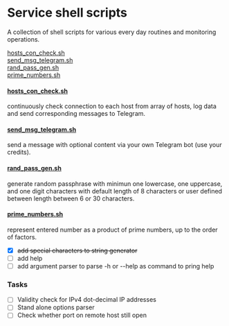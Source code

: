 # Service shell scripts
A collection of shell scripts for various every day routines and monitoring operations.

[hosts_con_check.sh](#hosts_con_checksh)<br>
[send_msg_telegram.sh](#send_msg_telegramsh)<br>
[rand_pass_gen.sh](#rand_pass_gensh)<br>
[prime_numbers.sh](#prime_numberssh)<br>

#### [hosts_con_check.sh](https://github.com/yar83/shell-service-scripts/blob/main/hosts_con_check.sh)
continuously check connection to each host from array of hosts, log data and send corresponding messages to Telegram.
#### [send_msg_telegram.sh](https://github.com/yar83/shell-service-scripts/blob/main/send_msg_telegram.sh)
send a message with optional content via your own Telegram bot (use your credits).
#### [rand_pass_gen.sh](https://github.com/yar83/shell-service-scripts/blob/main/rand_pass_gen.sh)
generate random passphrase with minimun one lowercase, one uppercase, and one digit characters with default length of 8 characters or user defined between length between 6 or 30 characters.
#### [prime_numbers.sh](https://github.com/yar83/shell-service-scripts/blob/main/rand_pass_gen.sh)
represent entered number as a product of prime numbers, up to the order of factors.

- [x] ~~add special characters to string generator~~
- [ ] add help 
- [ ] add argument parser to parse -h or --help as command to pring help

### Tasks
- [ ] Validity check for IPv4 dot-decimal IP addresses
- [ ] Stand alone options parser
- [ ] Check whether port on remote host still open
